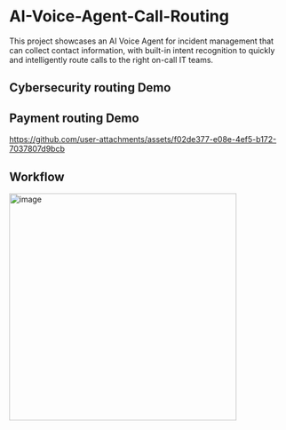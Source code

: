 # AI-Voice-Agent-Call-Routing
This project showcases an AI Voice Agent for incident management that can collect contact information, with built-in intent recognition to quickly and intelligently route calls to the right on-call IT teams.

## Cybersecurity routing Demo


## Payment routing Demo
https://github.com/user-attachments/assets/f02de377-e08e-4ef5-b172-7037807d9bcb

## Workflow
<img width="409" alt="image" src="https://github.com/user-attachments/assets/2988fbb1-e57b-4771-b8ac-e6f4af1557a1" />
